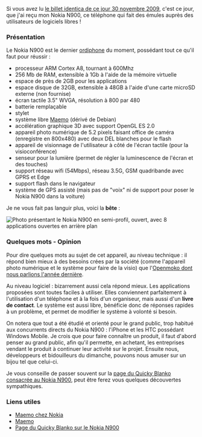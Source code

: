 Si vous avez lu [le billet identica de ce jour 30 novembre 2009](http://identi.ca/notice/15809224 "Se rendre sur le billet identica de Blanko du 30 novembre 2009"), c'est ce jour, que j'ai reçu mon Nokia N900, ce téléphone qui fait des émules auprès des utilisateurs de logiciels libres !

### Présentation

Le Nokia N900 est le dernier [ordiphone](http://www.pcinpact.com/actu/news/54731-vocabulaire-france-informatique-neologisme-commission.htm "Découvrir avec terreur les nouvelles terminologie française sur des produits informatiques au 27 décembre 2009") du moment, possédant tout ce qu'il faut pour réussir : 

  * processeur ARM Cortex A8, tournant à 600Mhz
  * 256 Mb de RAM, extensible à 1Gb à l'aide de la mémoire virtuelle
  * espace de près de 2GB pour les applications
  * espace disque de 32GB, extensible à 48GB à l'aide d'une carte microSD externe (non fournise)
  * écran tactile 3.5" WVGA, résolution à 800 par 480
  * batterie remplaçable
  * stylet
  * système libre [Maemo](http://maemo.org/ "Se rendre sur le site officiel de Maemo") (dérivé de Debian)
  * accélération graphique 3D avec support OpenGL ES 2.0
  * appareil photo numérique de 5.2 pixels faisant office de caméra (enregistre en 800x480) avec deux DEL blanches pour le flash
  * appareil de visionnage de l'utilisateur à côté de l'écran tactile (pour la visioconférence)
  * senseur pour la lumière (permet de régler la luminescence de l'écran et des touches)
  * support réseau wifi (54Mbps), réseau 3.5G, GSM quadribande avec GPRS et Edge
  * support flash dans le navigateur
  * système de GPS assisté (mais pas de "voix" ni de support pour poser le Nokia N900 dans la voiture)

Je ne vous fait pas languir plus, voici la **bête** :

![Photo présentant le Nokia N900 en semi-profil, ouvert, avec 8 applications ouvertes en arrière plan](${BASE_URL}/images/materiel/nokia_n900.jpg "Le Nokia N900 pour notre plus grand plaisir")

### Quelques mots - Opinion

Pour dire quelques mots au sujet de cet appareil, au niveau technique : il répond bien mieux à des besoins crées par la société (comme l'appareil photo numérique et le système pour faire de la visio) que l'[Openmoko dont nous parlions l'année dernière](${BASE_URL}/archives/2008/09/16/openmoko_le_premier_téléphone_libre_du_monde/index.html "Lire l'article sur l'OpenMoko dans le Blankojoueb").

Au niveau logiciel : bizarrement aussi cela répond mieux. Les applications proposées sont toutes faciles à utiliser. Elles conviennent parfaitement à l'utilisation d'un téléphone et à la fois d'un organiseur, mais aussi d'un **livre de contact**. Le système est aussi libre, bénéficie donc de réponses rapides à un problème, et permet de modifier le système à volonté si besoin.

On notera que tout a été étudié et orienté pour le grand public, trop habitué aux concurrents directs du Nokia N900 : l'iPhone et les HTC possédant Windows Mobile. Je crois que pour faire connaître un produit, il faut d'abord penser au grand public, afin qu'il permette, en achetant, les entreprises vendant le produit à continuer leur activité sur le projet. Ensuite nous, développeurs et bidouilleurs du dimanche, pouvons nous amuser sur un bijou tel que celui-ci.

Je vous conseille de passer souvent sur la [page du Quicky Blanko consacrée au Nokia N900](/wiki/doku.php?id=materiel:nokia_n900 "Découvrir quelques informations supplémentaires sur le Nokia N900, en allant sur le Quicky Blanko, le wiki du Blankoworld"), peut être ferez vous quelques découvertes sympathiques.

### Liens utiles

  * [Maemo chez Nokia](http://maemo.nokia.com/ "Visiter le site de Maemo chez Nokia")
  * [Maemo](http://maemo.org/ "Se rendre sur le site officiel de Maemo")
  * [Page du Quicky Blanko sur le Nokia N900](/wiki/doku.php?id=materiel:nokia_n900 "Découvrir quelques informations supplémentaires provenant du Quicky Blanko, le wiki du Blankoworld")

